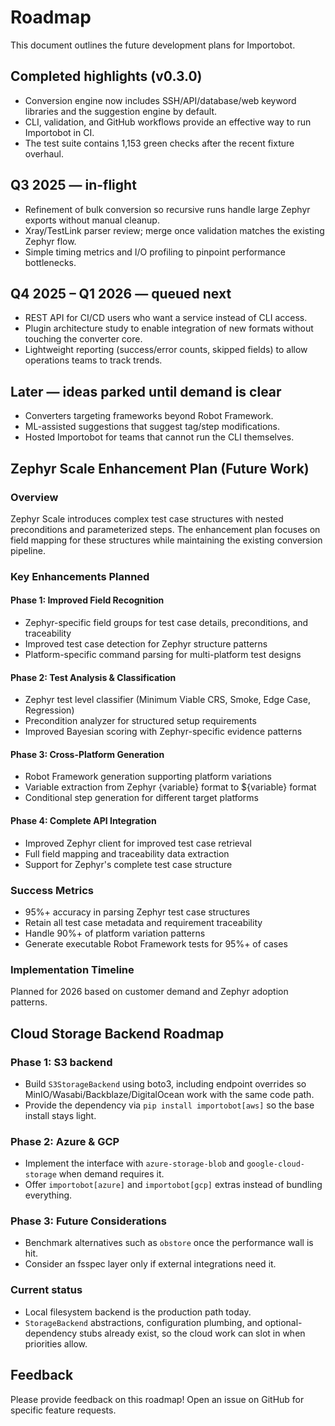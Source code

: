 # Roadmap

This document outlines the future development plans for Importobot.

## Completed highlights (v0.3.0)

- Conversion engine now includes SSH/API/database/web keyword libraries and the suggestion engine by default.
- CLI, validation, and GitHub workflows provide an effective way to run Importobot in CI.
- The test suite contains 1,153 green checks after the recent fixture overhaul.

## Q3 2025 — in-flight

- Refinement of bulk conversion so recursive runs handle large Zephyr exports without manual cleanup.
- Xray/TestLink parser review; merge once validation matches the existing Zephyr flow.
- Simple timing metrics and I/O profiling to pinpoint performance bottlenecks.

## Q4 2025 – Q1 2026 — queued next

- REST API for CI/CD users who want a service instead of CLI access.
- Plugin architecture study to enable integration of new formats without touching the converter core.
- Lightweight reporting (success/error counts, skipped fields) to allow operations teams to track trends.

## Later — ideas parked until demand is clear

- Converters targeting frameworks beyond Robot Framework.
- ML-assisted suggestions that suggest tag/step modifications.
- Hosted Importobot for teams that cannot run the CLI themselves.

## Zephyr Scale Enhancement Plan (Future Work)

### Overview
Zephyr Scale introduces complex test case structures with nested preconditions and parameterized steps. The enhancement plan focuses on field mapping for these structures while maintaining the existing conversion pipeline.

### Key Enhancements Planned

#### Phase 1: Improved Field Recognition
- Zephyr-specific field groups for test case details, preconditions, and traceability
- Improved test case detection for Zephyr structure patterns
- Platform-specific command parsing for multi-platform test designs

#### Phase 2: Test Analysis & Classification
- Zephyr test level classifier (Minimum Viable CRS, Smoke, Edge Case, Regression)
- Precondition analyzer for structured setup requirements
- Improved Bayesian scoring with Zephyr-specific evidence patterns

#### Phase 3: Cross-Platform Generation
- Robot Framework generation supporting platform variations
- Variable extraction from Zephyr {variable} format to ${variable} format
- Conditional step generation for different target platforms

#### Phase 4: Complete API Integration
- Improved Zephyr client for improved test case retrieval
- Full field mapping and traceability data extraction
- Support for Zephyr's complete test case structure

### Success Metrics
- 95%+ accuracy in parsing Zephyr test case structures
- Retain all test case metadata and requirement traceability
- Handle 90%+ of platform variation patterns
- Generate executable Robot Framework tests for 95%+ of cases

### Implementation Timeline
Planned for 2026 based on customer demand and Zephyr adoption patterns.

## Cloud Storage Backend Roadmap

### Phase 1: S3 backend

- Build `S3StorageBackend` using boto3, including endpoint overrides so MinIO/Wasabi/Backblaze/DigitalOcean work with the same code path.
- Provide the dependency via `pip install importobot[aws]` so the base install stays light.

### Phase 2: Azure & GCP

- Implement the interface with `azure-storage-blob` and `google-cloud-storage` when demand requires it.
- Offer `importobot[azure]` and `importobot[gcp]` extras instead of bundling everything.

### Phase 3: Future Considerations

- Benchmark alternatives such as `obstore` once the performance wall is hit.
- Consider an fsspec layer only if external integrations need it.

### Current status

- Local filesystem backend is the production path today.
- `StorageBackend` abstractions, configuration plumbing, and optional-dependency stubs already exist, so the cloud work can slot in when priorities allow.

## Feedback

Please provide feedback on this roadmap! Open an issue on GitHub for specific feature requests.
